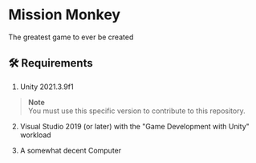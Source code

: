# Mission Monkey

The greatest game to ever be created

## 🛠️ Requirements

1. Unity 2021.3.9f1
> **Note**  
> You must use this specific version to contribute to this repository.

2. Visual Studio 2019 (or later) with the "Game Development with Unity" workload

3. A somewhat decent Computer
